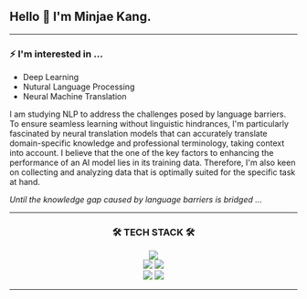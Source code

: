 ## Hello 👋 I'm Minjae Kang.
---
### ⚡ I'm interested in ...
- Deep Learning
- Nutural Language Processing
- Neural Machine Translation

I am studying NLP to address the challenges posed by language barriers. To ensure seamless learning without linguistic hindrances, I'm particularly fascinated by neural translation models that can accurately translate domain-specific knowledge and professional terminology, taking context into account. I believe that the one of the key factors to enhancing the performance of an AI model lies in its training data. Therefore, I'm also keen on collecting and analyzing data that is optimally suited for the specific task at hand.


*Until the knowledge gap caused by language barriers is bridged ...*



---

<h3 align="center">🛠 TECH STACK 🛠</h3>
<p align="center">
    <img src="https://img.shields.io/badge/Python-3776AB?style=flat&logo=Python&logoColor=white"/>
    <br/>
    <img src="https://img.shields.io/badge/PyTorch-%23EE4C2C.svg?style=flat&logo=PyTorch&logoColor=white"/>
    <img src="https://img.shields.io/badge/TensorFlow-%23FF6F00.svg?style=flat&logo=TensorFlow&logoColor=white"/>
    <br/>
    <img src="https://img.shields.io/badge/MySQL-%234479A1.svg?style=flat&logo=MySQL&logoColor=white"/>
    <img src="https://img.shields.io/badge/Javascript-%23F7DF1E.svg?style=flat&logo=Javascript&logoColor=white"/>
    
---
